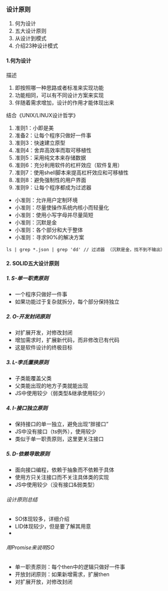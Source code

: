 ### 设计原则
1. 何为设计
2. 五大设计原则
3. 从设计到模式
4. 介绍23种设计模式


#### 1.何为设计
描述
1. 即按照哪一种思路或者标准来实现功能
2. 功能相同，可以有不同设计方案来实现
3. 伴随着需求增加，设计的作用才能体现出来


结合《UNIX/LINUX设计哲学》
1. 准则1：小即是美
2. 准备2：让每个程序只做好一件事
3. 准则3：快速建立原型
4. 准则4：舍弃高效率而取可移植性
5. 准则5：采用纯文本来存储数据
6. 准则6：充分利用软件的杠杆效应（软件复用）
7. 准则7：使用shell脚本来提高杠杆效应和可移植性
8. 准则8：避免强制性的用户界面
9. 准则9：让每个程序都成为过滤器


- 小准则：允许用户定制环境
- 小准则：尽量使操作系统内核小而轻量化
- 小准则：使用小写字母并尽量简短
- 小准则：沉默是金
- 小准则：各个部分和大于整体
- 小准则：寻求90%的解决方案


```
ls | grep *.json | grep 'dd' // 过滤器 （沉默是金，找不到不输出）
```


#### 2. SOLID五大设计原则
##### 1. S-单一职责原则
- 一个程序只做好一件事
- 如果功能过于复杂就拆分，每个部分保持独立

##### 2. O-开发封闭原则
- 对扩展开发，对修改封闭
- 增加需求时，扩展新代码，而非修改已有代码
- 这是软件设计的终极目标

##### 3. L-李氏置换原则
- 子类能覆盖父类
- 父类能出现的地方子类就能出现
- JS中使用较少（弱类型&继承使用较少）

##### 4. I-接口独立原则
- 保持接口的单一独立，避免出现“胖接口”
- JS中没有接口（ts例外），使用较少
- 类似于单一职责原则，这里更关注接口

##### 5. D-依赖导致原则
- 面向接口编程，依赖于抽象而不依赖于具体
- 使用方只关注接口而不关注具体类的实现
- JS中使用较少（没有接口&弱类型）

###### 设计原则总结
- SO体现较多，详细介绍
- LID体现较少，但是要了解其用意
- 
###### 用Promise来说明SO
- 单一职责原则：每个then中的逻辑只做好一件事
- 开放封闭原则：如果新增需求，扩展then
- 对扩展开放，对修改封闭